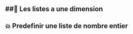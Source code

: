 
##📖 Les listes a une dimension 
-------------------------------

💥 Predefinir une liste de nombre entier 
-----------------------------------------
